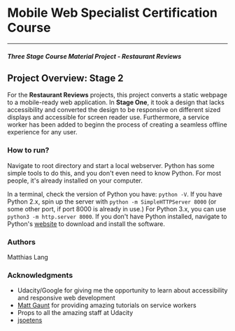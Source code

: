 # Mobile Web Specialist Certification Course
---
#### _Three Stage Course Material Project - Restaurant Reviews_

## Project Overview: Stage 2

For the **Restaurant Reviews** projects, this project converts a static webpage to a mobile-ready web application. In **Stage One**, it took a design that lacks accessibility and converted the design to be responsive on different sized displays and accessible for screen reader use. Furthermore, a service worker has been added to beginn the process of creating a seamless offline experience for any user. 

### How to run?

Navigate to root directory and start a local webserver. Python has some simple tools to do this, and you don't even need to know Python. For most people, it's already installed on your computer. 

In a terminal, check the version of Python you have: `python -V`. If you have Python 2.x, spin up the server with `python -m SimpleHTTPServer 8000` (or some other port, if port 8000 is already in use.) For Python 3.x, you can use `python3 -m http.server 8000`. If you don't have Python installed, navigate to Python's [website](https://www.python.org/) to download and install the software.

### Authors

Matthias Lang

### Acknowledgments

* Udacity/Google for giving me the opportunity to learn about accessibility and responsive web development
* [Matt Gaunt](https://developers.google.com/web/fundamentals/primers/service-workers/) for providing amazing tutorials on service workers
* Props to all the amazing staff at Udacity
* [jsoetens](https://github.com/jsoetens/udacity-nanodegree-mws/tree/master/mws-project-1)




